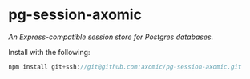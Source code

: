pg-session-axomic
=================

*An Express-compatible session store for Postgres databases.*

Install with the following:

```js
npm install git+ssh://git@github.com:axomic/pg-session-axomic.git
```

